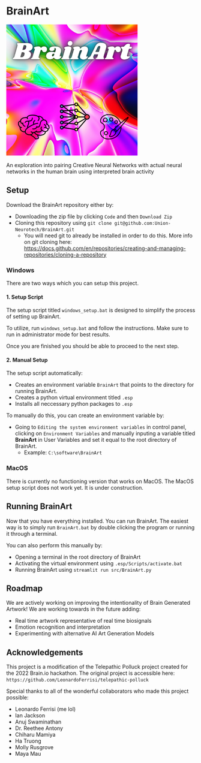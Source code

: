 # BrainArt 

<img src="./src/local_assets/BrainArt_logo.png" width="350">

An exploration into pairing Creative Neural Networks with actual neural networks in the human brain using interpreted brain activity

## Setup

Download the BrainArt repository either by:
* Downloading the zip file by clicking `Code` and then `Download Zip`
* Cloning this repository using `git clone git@github.com:Union-Neurotech/BrainArt.git`
    * You will need git to already be installed in order to do this. More info on git cloning here: https://docs.github.com/en/repositories/creating-and-managing-repositories/cloning-a-repository

### Windows

There are two ways which you can setup this project.

#### 1. Setup Script

The setup script titled `windows_setup.bat` is designed to simplify the process of setting up BrainArt.

To utilize, run `windows_setup.bat` and follow the instructions. Make sure to run in administrator mode for best results.

Once you are finished you should be able to proceed to the next step.

#### 2. Manual Setup

The setup script automatically:
* Creates an environment variable `BrainArt` that points to the directory for running BrainArt.
* Creates a python virtual environment titled `.esp`
* Installs all neccessary python packages to `.esp`

To manually do this, you can create an environment variable by:
* Going to `Editing the system environment variables` in control panel, clicking on `Environment Variables` and manually inputing a variable titled **BrainArt** in User Variables and set it equal to the root directory of BrainArt.
    * Example: `C:\software\BrainArt`

### MacOS

There is currently no functioning version that works on MacOS.
The MacOS setup script does not work yet. It is under construction.

## Running BrainArt

Now that you have everything installed. You can run BrainArt. The easiest way is to simply run `BrainArt.bat` by double clicking the program or running it through a terminal.

You can also perform this manually by: 
* Opening a terminal in the root directory of BrainArt
* Activating the virtual environment using `.esp/Scripts/activate.bat`
* Running BrainArt using `streamlit run src/BrainArt.py`

## Roadmap

We are actively working on improving the intentionality of Brain Generated Artwork! We are working towards in the future adding:
* Real time artwork representative of real time biosignals
* Emotion recognition and interpretation
* Experimenting with alternative AI Art Generation Models

## Acknowledgements

This project is a modification of the Telepathic Polluck project created for the 2022 Brain.io hackathon. The original project is accessible here: `https://github.com/LeonardoFerrisi/telepathic-polluck`

Special thanks to all of the wonderful collaborators who made this project possible:
* Leonardo Ferrisi (me lol)
* Ian Jackson 
* Anuj Swaminathan
* Dr. Reethee Antony
* Chiharu Mamiya
* Ha Truong
* Molly Rusgrove
* Maya Mau


